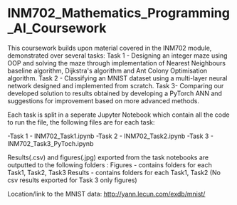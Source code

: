# INM702_Mathematics_Programming_AI_Coursework

This coursework builds upon material covered in the INM702 module, demonstrated over several tasks:
Task 1 - Designing an integer maze using OOP and solving the maze through implementation of Nearest Neighbours baseline algorithm, Dijkstra's algorithm and Ant Colony Optimisation algorithm.
Task 2 - Classifying an MNIST dataset using a multi-layer neural network designed and implemented from scratch.
Task 3- Comparing our developed solution to results obtained by developing a PyTorch ANN and suggestions for improvement based on more advanced methods.

Each task is split in a seperate Jupyter Notebook which contain all the code to run the file, the following files are for each task:

-Task 1 - INM702_Task1.ipynb
-Task 2 - INM702_Task2.ipynb
-Task 3 - INM702_Task3_PyToch.ipynb

Results(.csv) and figures(.jpg) exported from the task notebooks are outputted to the following folders :
Figures - contains folders for each Task1, Task2, Task3
Results - contains folders for each Task1, Task2 (No csv results exported for Task 3 only figures)

Location/link to the MNIST data: http://yann.lecun.com/exdb/mnist/
